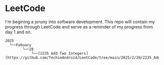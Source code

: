 # LeetCode

I'm begining a joruny into software development.
This repo will contain my progress through LeetCode and serve as a reminder of my progress from day 1 and on.

```
2025
  └──Febuary
        └──28
            └──[2235 Add Two Integers](https://github.com/TechieAndroid/LeetCode/tree/main/2025/2/28/2235_Add_Two_Integers)
```
